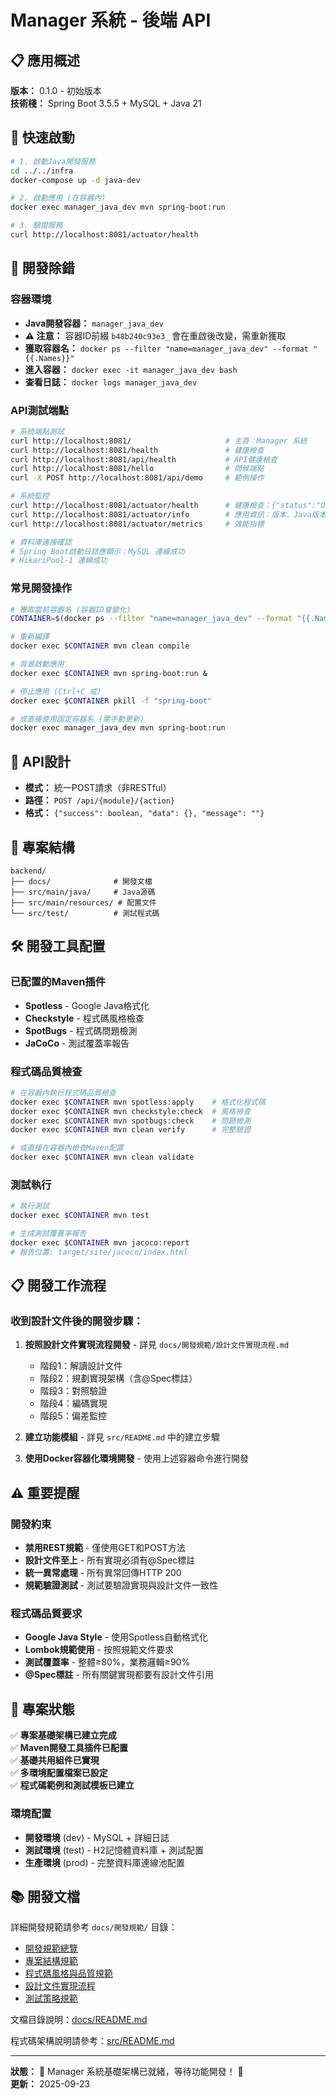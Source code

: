 # Manager 系統 - 後端 API

## 📋 應用概述

**版本：** 0.1.0 - 初始版本  
**技術棧：** Spring Boot 3.5.5 + MySQL + Java 21

## 🚀 快速啟動

```bash
# 1. 啟動Java開發服務
cd ../../infra
docker-compose up -d java-dev

# 2. 啟動應用 (在容器內)
docker exec manager_java_dev mvn spring-boot:run

# 3. 驗證服務
curl http://localhost:8081/actuator/health
```

## 🐛 開發除錯

### 容器環境
- **Java開發容器：** `manager_java_dev` 
- **⚠️ 注意：** 容器ID前綴 `b48b240c93e3_` 會在重啟後改變，需重新獲取
- **獲取容器名：** `docker ps --filter "name=manager_java_dev" --format "{{.Names}}"`
- **進入容器：** `docker exec -it manager_java_dev bash`
- **查看日誌：** `docker logs manager_java_dev`

### API測試端點
```bash
# 系統端點測試
curl http://localhost:8081/                     # 主頁：Manager 系統
curl http://localhost:8081/health               # 健康檢查
curl http://localhost:8081/api/health           # API健康檢查  
curl http://localhost:8081/hello                # 問候端點
curl -X POST http://localhost:8081/api/demo     # 範例操作

# 系統監控
curl http://localhost:8081/actuator/health      # 健康檢查：{"status":"UP"}
curl http://localhost:8081/actuator/info        # 應用資訊：版本、Java版本等
curl http://localhost:8081/actuator/metrics     # 效能指標

# 資料庫連接確認
# Spring Boot啟動日誌應顯示：MySQL 連線成功
# HikariPool-1 連線成功
```

### 常見開發操作
```bash
# 獲取當前容器名 (容器ID會變化)
CONTAINER=$(docker ps --filter "name=manager_java_dev" --format "{{.Names}}")

# 重新編譯
docker exec $CONTAINER mvn clean compile

# 背景啟動應用
docker exec $CONTAINER mvn spring-boot:run &

# 停止應用 (Ctrl+C 或)
docker exec $CONTAINER pkill -f "spring-boot"

# 或直接使用固定容器名 (需手動更新)
docker exec manager_java_dev mvn spring-boot:run
```

## 🔌 API設計

- **模式：** 統一POST請求（非RESTful）
- **路徑：** `POST /api/{module}/{action}`
- **格式：** `{"success": boolean, "data": {}, "message": ""}`

## 📁 專案結構

```
backend/
├── docs/              # 開發文檔
├── src/main/java/     # Java源碼
├── src/main/resources/ # 配置文件
└── src/test/          # 測試程式碼
```

## 🛠 開發工具配置

### 已配置的Maven插件
- **Spotless** - Google Java格式化
- **Checkstyle** - 程式碼風格檢查
- **SpotBugs** - 程式碼問題檢測
- **JaCoCo** - 測試覆蓋率報告

### 程式碼品質檢查
```bash
# 在容器內執行程式碼品質檢查
docker exec $CONTAINER mvn spotless:apply    # 格式化程式碼
docker exec $CONTAINER mvn checkstyle:check  # 風格檢查
docker exec $CONTAINER mvn spotbugs:check    # 問題檢測
docker exec $CONTAINER mvn clean verify      # 完整驗證

# 或直接在容器內檢查Maven配置
docker exec $CONTAINER mvn clean validate
```

### 測試執行
```bash
# 執行測試
docker exec $CONTAINER mvn test

# 生成測試覆蓋率報告
docker exec $CONTAINER mvn jacoco:report
# 報告位置: target/site/jacoco/index.html
```

## 📋 開發工作流程

### 收到設計文件後的開發步驟：

1. **按照設計文件實現流程開發** - 詳見 `docs/開發規範/設計文件實現流程.md`
   - 階段1：解讀設計文件
   - 階段2：規劃實現架構（含@Spec標註）
   - 階段3：對照驗證
   - 階段4：編碼實現
   - 階段5：偏差監控

2. **建立功能模組** - 詳見 `src/README.md` 中的建立步驟

3. **使用Docker容器化環境開發** - 使用上述容器命令進行開發

## ⚠️ 重要提醒

### 開發約束
- **禁用REST規範** - 僅使用GET和POST方法
- **設計文件至上** - 所有實現必須有@Spec標註
- **統一異常處理** - 所有異常回傳HTTP 200
- **規範驗證測試** - 測試要驗證實現與設計文件一致性

### 程式碼品質要求
- **Google Java Style** - 使用Spotless自動格式化
- **Lombok規範使用** - 按照規範文件要求
- **測試覆蓋率** - 整體≥80%，業務邏輯≥90%
- **@Spec標註** - 所有關鍵實現都要有設計文件引用

## 🎯 專案狀態

✅ **專案基礎架構已建立完成**  
✅ **Maven開發工具插件已配置**  
✅ **基礎共用組件已實現**  
✅ **多環境配置檔案已設定**  
✅ **程式碼範例和測試模板已建立**

### 環境配置
- **開發環境** (dev) - MySQL + 詳細日誌
- **測試環境** (test) - H2記憶體資料庫 + 測試配置
- **生產環境** (prod) - 完整資料庫連線池配置

## 📚 開發文檔

詳細開發規範請參考 `docs/開發規範/` 目錄：
- [開發規範總覽](docs/開發規範/README.md)
- [專案結構規範](docs/開發規範/專案結構規範.md) 
- [程式碼風格與品質規範](docs/開發規範/程式碼風格與品質規範.md)
- [設計文件實現流程](docs/開發規範/設計文件實現流程.md)
- [測試策略規範](docs/開發規範/測試策略規範.md)

文檔目錄說明：[docs/README.md](docs/README.md)

程式碼架構說明請參考：[src/README.md](src/README.md)

---

**狀態：** 🎯 Manager 系統基礎架構已就緒，等待功能開發！ 🎉  
**更新：** 2025-09-23